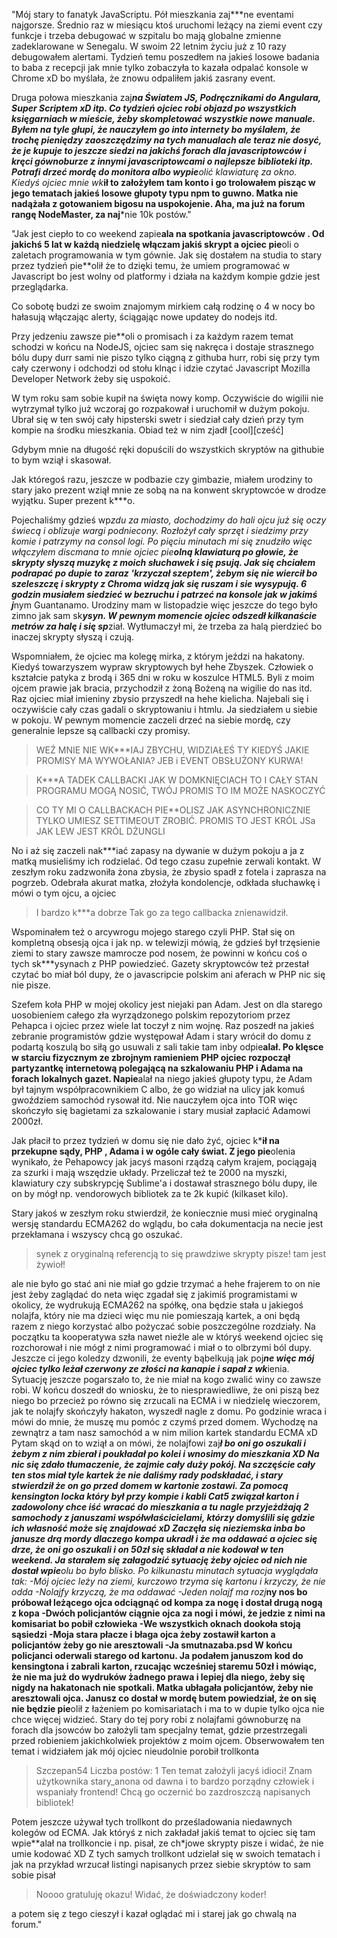 "Mój stary to fanatyk JavaScriptu. Pół mieszkania zaj***ne eventami najgorsze. Średnio raz w miesiącu ktoś uruchomi leżący na ziemi event czy funkcje i trzeba debugować w szpitalu bo mają globalne zmienne zadeklarowane w Senegalu. W swoim 22 letnim życiu już z 10 razy debugowałem alertami. Tydzień temu poszedłem na jakieś losowe badania to baba z recepcji jak mnie tylko zobaczyła to kazała odpalać konsole w Chrome xD bo myślała, że znowu odpaliłem jakiś zasrany event.

Druga połowa mieszkania zaj***na Światem JS, Podręcznikami do Angulara, Super Scriptem xD itp. Co tydzień ojciec robi objazd po wszystkich księgarniach w mieście, żeby skompletować wszystkie nowe manuale. Byłem na tyle głupi, że nauczyłem go into internety bo myślałem, że trochę pieniędzy zaoszczędzimy na tych manualach ale teraz nie dosyć, że je kupuje to jeszcze siedzi na jakichś forach dla javascriptowców i kręci gównoburze z innymi javascriptowcami o najlepsze biblioteki itp. Potrafi drzeć mordę do monitora albo wypie**olić klawiaturę za okno. Kiedyś ojciec mnie wk***ił to założyłem tam konto i go trolowałem pisząc w jego tematach jakieś losowe głupoty typu npm to guwno. Matka nie nadążała z gotowaniem bigosu na uspokojenie. Aha, ma już na forum rangę NodeMaster, za naj***nie 10k postów."

"Jak jest ciepło to co weekend zapie**ala na spotkania javascriptowców . Od jakichś 5 lat w każdą niedzielę włączam jakiś skrypt a ojciec pie**oli o zaletach programowania w tym gównie. Jak się dostałem na studia to stary przez tydzień pie**olił że to dzięki temu, że umiem programować w Javascript bo jest wolny od platformy i działa na każdym kompie gdzie jest przeglądarka.

Co sobotę budzi ze swoim znajomym mirkiem całą rodzinę o 4 w nocy bo hałasują włączając alerty, ściągając nowe updatey do nodejs itd.

Przy jedzeniu zawsze pie**oli o promisach i za każdym razem temat schodzi w końcu na NodeJS, ojciec sam się nakręca i dostaje strasznego bólu dupy durr sami nie piszo tylko ciągną z githuba hurr, robi się przy tym cały czerwony i odchodzi od stołu klnąc i idzie czytać Javascript Mozilla Developer Network żeby się uspokoić.

W tym roku sam sobie kupił na święta nowy komp. Oczywiście do wigilii nie wytrzymał tylko już wczoraj go rozpakował i uruchomił w dużym pokoju. Ubrał się w ten swój cały hipsterski swetr i siedział cały dzień przy tym kompie na środku mieszkania. Obiad też w nim zjadł [cool][cześć]

Gdybym mnie na długość ręki dopuścili do wszystkich skryptów na githubie to bym wziął i skasował.

Jak któregoś razu, jeszcze w podbazie czy gimbazie, miałem urodziny to stary jako prezent wziął mnie ze sobą na na konwent skryptowcóe w drodze wyjątku. Super prezent k***o.

Pojechaliśmy gdzieś wp*zdu za miasto, dochodzimy do hali ojcu już się oczy świecą i oblizuje wargi podniecony. Rozłożył cały sprzęt i siedzimy przy komie i patrzymy na consol logi. Po pięciu minutach mi się znudziło więc włączyłem discmana to mnie ojciec pie**olną klawiaturą po głowie, że skrypty słyszą muzykę z moich słuchawek i się psują. Jak się chciałem podrapać po dupie to zaraz 'krzyczał szeptem', żebym się nie wiercił bo szeleszczę i skrypty z Chroma widzą jak się ruszam i sie wysypują. 6 godzin musiałem siedzieć w bezruchu i patrzeć na konsole jak w jakimś j***nym Guantanamo. Urodziny mam w listopadzie więc jeszcze do tego było zimno jak sam sk***ysyn. W pewnym momencie ojciec odszedł kilkanaście metrów za halę i się sp***ział. Wytłumaczył mi, że trzeba za halą pierdzieć bo inaczej skrypty słyszą i czują.

Wspomniałem, że ojciec ma kolegę mirka, z którym jeździ na hakatony. Kiedyś towarzyszem wypraw skryptowych był hehe Zbyszek. Człowiek o kształcie patyka z brodą i 365 dni w roku w koszulce HTML5. Byli z moim ojcem prawie jak bracia, przychodził z żoną Bożeną na wigilie do nas itd. Raz ojciec miał imieniny zbysio przyszedł na hehe kielicha. Najebali się i oczywiście cały czas gadali o skryptowaniu i htmlu. Ja siedziałem u siebie w pokoju. W pewnym momencie zaczeli drzeć na siebie mordę, czy generalnie lepsze są callbacki czy promisy.

>WEŹ MNIE NIE WK***IAJ ZBYCHU, WIDZIAŁEŚ TY KIEDYŚ JAKIE PROMISY MA WYWOŁANIA? JEB i EVENT OBSŁUŻONY KURWA!

>K***A TADEK CALLBACKI JAK W DOMKNIĘCIACH TO I CAŁY STAN PROGRAMU MOGĄ NOSIĆ, TWÓJ PROMIS TO IM MOŻE NASKOCZYĆ

>CO TY MI O CALLBACKACH PIE**OLISZ JAK ASYNCHRONICZNIE TYLKO UMIESZ SETTIMEOUT ZROBIĆ. PROMIS TO JEST KRÓL JSa JAK LEW JEST KRÓL DŻUNGLI

No i aż się zaczeli nak***iać zapasy na dywanie w dużym pokoju a ja z matką musieliśmy ich rodzielać. Od tego czasu zupełnie zerwali kontakt. W zeszłym roku zadzwoniła żona zbysia, że zbysio spadł z fotela i zaprasza na pogrzeb. Odebrała akurat matka, złożyła kondolencje, odkłada słuchawkę i mówi o tym ojcu, a ojciec

>I bardzo k***a dobrze
Tak go za tego callbacka znienawidził.

Wspominałem też o arcywrogu mojego starego czyli PHP. Stał się on kompletną obsesją ojca i jak np. w telewizji mówią, że gdzieś był trzęsienie ziemi to stary zawsze mamrocze pod nosem, że powinni w końcu coś o tych sk***ysynach z PHP powiedzieć. Gazety skryptowców też przestał czytać bo miał ból dupy, że o javascripcie polskim ani aferach w PHP nic się nie pisze.

Szefem koła PHP w mojej okolicy jest niejaki pan Adam. Jest on dla starego uosobieniem całego zła wyrządzonego polskim repozytoriom przez Pehapca i ojciec przez wiele lat toczył z nim wojnę. Raz poszedł na jakieś zebranie programistów gdzie występował Adam i stary wrócił do domu z podartą koszulą bo siłą go usuwali z sali takie tam inby odpie**alał.
Po klęsce w starciu fizycznym ze zbrojnym ramieniem PHP ojciec rozpoczął partyzantkę internetową polegającą na szkalowaniu PHP i Adama na forach lokalnych gazet. Napie**alał na niego jakieś głupoty typu, że Adam był tajnym współpracownikiem C albo, że go widział na ulicy jak komuś gwoździem samochód rysował itd. Nie nauczyłem ojca into TOR więc skończyło się bagietami za szkalowanie i stary musiał zapłacić Adamowi 2000zł.

Jak płacił to przez tydzień w domu się nie dało żyć, ojciec k***ił na przekupne sądy, PHP , Adama i w ogóle cały świat. Z jego pie**olenia wynikało, że Pehapowcy jak jacyś masoni rządzą całym krajem, pociągają za szurki i mają wszędzie układy. Przeliczał też te 2000 na myszki, klawiatury czy subskrypcję Sublime'a i dostawał strasznego bólu dupy, ile on by mógł np. vendorowych bibliotek za te 2k kupić (kilkaset kilo).

Stary jakoś w zeszłym roku stwierdził, że koniecznie musi mieć oryginalną wersję standardu ECMA262 do wglądu, bo cała dokumentacja na necie jest przekłamana i wszyscy chcą go oszukać.
>synek z oryginalną referencją to się prawdziwe skrypty pisze! tam jest żywioł!

ale nie było go stać ani nie miał go gdzie trzymać a hehe frajerem to on nie jest żeby zaglądać do neta więc zgadał się z jakimiś programistami w okolicy, że wydrukują ECMA262 na spółkę, ona będzie stała u jakiegoś nolajfa, który nie ma dzieci więc mu nie pomieszają kartek, a oni będą razem z niego korzystać albo pożyczać sobie poszczególne rozdziały.
Na początku ta kooperatywa szła nawet nieźle ale w któryś weekend ojciec się rozchorował i nie mógł z nimi programować i miał o to olbrzymi ból dupy. Jeszcze ci jego koledzy dzwonili, że eventy bąbelkują jak poj***ne więc mój ojciec tylko leżał czerwony ze złości na kanapie i sapał z wk***ienia. Sytuację jeszcze pogarszało to, że nie miał na kogo zwalić winy co zawsze robi. W końcu doszedł do wniosku, że to niesprawiedliwe, że oni piszą bez niego bo przecież po równo się zrzucali na ECMA i w niedzielę wieczorem, jak te nolajfy skończyły hakaton, wyszedł nagle z domu.
Po godzinie wraca i mówi do mnie, że muszę mu pomóc z czymś przed domem. Wychodzę na zewnątrz a tam nasz samochód a w nim milion kartek standardu ECMA xD Pytam skąd on to wziął a on mówi, że nolajfowi zaj***ł bo oni go oszukali i żebym z nim zbierał i poukładał po kolei i wnosimy do mieszkania XD Na nic się zdało tłumaczenie, że zajmie cały duży pokój. Na szczęście cały ten stos miał tyle kartek że nie daliśmy rady podskładać, i stary stwierdził  że on go przed domem w kartonie zostawi.
Za pomocą kensington locka który był przy kompie i kabli Cat5 związał karton i zadowolony chce iść wracać do mieszkania a tu nagle przyjeżdżają 2 samochody z januszami współwłaścicielami, którzy domyślili się gdzie ich własność może się znajdować xD Zaczęła się nieziemska inba bo janusze drą mordy dlaczego kompa ukradł i że ma oddawać a ojciec się drze, że oni go oszukali i on 50zł się składał a nie kodował w ten weekend. Ja starałem się załagodzić sytuację żeby ojciec od nich nie dostał wpie**olu bo było blisko.
Po kilkunastu minutach sytuacja wyglądała tak:
-Mój ojciec leży na ziemi, kurczowo trzyma się kartonu i krzyczy, że nie odda
-Nolajfy krzyczą, że ma oddawać
-Jeden nolajf ma rozj***ny nos bo próbował leżącego ojca odciągnąć od kompa za nogę i dostał drugą nogą z kopa
-Dwóch policjantów ciągnie ojca za nogi i mówi, że jedzie z nimi na komisariat bo pobił człowieka
-We wszystkich oknach dookoła stoją sąsiedzi
-Moja stara płacze i błaga ojca żeby zostawił karton a policjantów żeby go nie aresztowali
-Ja smutnazaba.psd
W końcu policjanci oderwali starego od kartonu. Ja podałem januszom kod do kensingtona i zabrali karton, rzucając wcześniej staremu 50zł i mówiąc, że nie ma już do wydruków żadnego prawa i lepiej dla niego, żeby się nigdy na hakatonach nie spotkali. Matka ubłagała policjantów, żeby nie aresztowali ojca. Janusz co dostał w mordę butem powiedział, że on się nie będzie pie**olił z łażeniem po komisariatach i ma to w dupie tylko ojca nie chce więcej widzieć.
Stary do tej pory robi z nolajfami gównoburzę na forach dla jsowców bo założyli tam specjalny temat, gdzie przestrzegali przed robieniem jakichkolwiek projektów z moim ojcem. Obserwowałem ten temat i widziałem jak mój ojciec nieudolnie porobił trollkonta

>Szczepan54
>Liczba postów: 1
>Ten temat założyli jacyś idioci! Znam użytkownika stary_anona od dawna i to bardzo porządny człowiek i wspaniały frontend! Chcą go oczernić bo zazdroszczą napisanych bibliotek!

Potem jeszcze używał tych trollkont do prześladowania niedawnych kolegów od ECMA. Jak któryś z nich zakładał jakiś temat to ojciec się tam wpie**alał na trollkoncie i np. pisał, ze ch*jowe skrypty pisze i widać, że nie umie kodować XD
Z tych samych trollkont udzielał się w swoich tematach i jak na przykład wrzucał listingi napisanych przez siebie skryptów to sam sobie pisał

>Noooo gratuluję okazu! Widać, że doświadczony koder!

a potem się z tego cieszył i kazał oglądać mi i starej jak go chwalą na forum."

